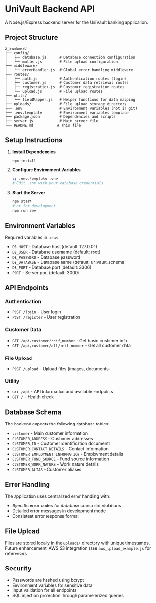 # UniVault Backend API

A Node.js/Express backend server for the UniVault banking application.

## Project Structure

```
2_backend/
├── config/
│   ├── database.js      # Database connection configuration
│   └── multer.js        # File upload configuration
├── middleware/
│   └── errorHandler.js  # Global error handling middleware
├── routes/
│   ├── auth.js          # Authentication routes (login)
│   ├── customer.js      # Customer data retrieval routes
│   ├── registration.js  # Customer registration routes
│   └── upload.js        # File upload routes
├── utils/
│   └── fieldMapper.js   # Helper functions for data mapping
├── uploads/             # File upload storage directory
├── .env                 # Environment variables (not in git)
├── .env.template        # Environment variables template
├── package.json         # Dependencies and scripts
├── server.js            # Main server file
└── README.md           # This file
```

## Setup Instructions

1. **Install Dependencies**
   ```bash
   npm install
   ```

2. **Configure Environment Variables**
   ```bash
   cp .env.template .env
   # Edit .env with your database credentials
   ```

3. **Start the Server**
   ```bash
   npm start
   # or for development
   npm run dev
   ```

## Environment Variables

Required variables in `.env`:
- `DB_HOST` - Database host (default: 127.0.0.1)
- `DB_USER` - Database username (default: root)
- `DB_PASSWORD` - Database password
- `DB_DATABASE` - Database name (default: univault_schema)
- `DB_PORT` - Database port (default: 3306)
- `PORT` - Server port (default: 3000)

## API Endpoints

### Authentication
- `POST /login` - User login
- `POST /register` - User registration

### Customer Data
- `GET /api/customer/:cif_number` - Get basic customer info
- `GET /api/customer/all/:cif_number` - Get all customer data

### File Upload
- `POST /upload` - Upload files (images, documents)

### Utility
- `GET /api` - API information and available endpoints
- `GET /` - Health check

## Database Schema

The backend expects the following database tables:
- `customer` - Main customer information
- `CUSTOMER_ADDRESS` - Customer addresses
- `CUSTOMER_ID` - Customer identification documents
- `CUSTOMER_CONTACT_DETAILS` - Contact information
- `CUSTOMER_EMPLOYMENT_INFORMATION` - Employment details
- `CUSTOMER_FUND_SOURCE` - Fund source information
- `CUSTOMER_WORK_NATURE` - Work nature details
- `CUSTOMER_ALIAS` - Customer aliases

## Error Handling

The application uses centralized error handling with:
- Specific error codes for database constraint violations
- Detailed error messages in development mode
- Consistent error response format

## File Upload

Files are stored locally in the `uploads/` directory with unique timestamps.
Future enhancement: AWS S3 integration (see `aws_upload_example.js` for reference).

## Security

- Passwords are hashed using bcrypt
- Environment variables for sensitive data
- Input validation for all endpoints
- SQL injection protection through parameterized queries
